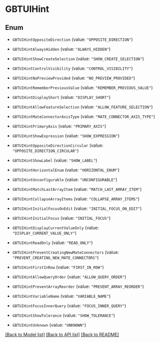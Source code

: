 # GBTUIHint

## Enum


* `GBTUIHintOppositeDirection` (value: `"OPPOSITE_DIRECTION"`)

* `GBTUIHintAlwaysHidden` (value: `"ALWAYS_HIDDEN"`)

* `GBTUIHintShowCreateSelection` (value: `"SHOW_CREATE_SELECTION"`)

* `GBTUIHintControlVisibility` (value: `"CONTROL_VISIBILITY"`)

* `GBTUIHintNoPreviewProvided` (value: `"NO_PREVIEW_PROVIDED"`)

* `GBTUIHintRememberPreviousValue` (value: `"REMEMBER_PREVIOUS_VALUE"`)

* `GBTUIHintDisplayShort` (value: `"DISPLAY_SHORT"`)

* `GBTUIHintAllowFeatureSelection` (value: `"ALLOW_FEATURE_SELECTION"`)

* `GBTUIHintMateConnectorAxisType` (value: `"MATE_CONNECTOR_AXIS_TYPE"`)

* `GBTUIHintPrimaryAxis` (value: `"PRIMARY_AXIS"`)

* `GBTUIHintShowExpression` (value: `"SHOW_EXPRESSION"`)

* `GBTUIHintOppositeDirectionCircular` (value: `"OPPOSITE_DIRECTION_CIRCULAR"`)

* `GBTUIHintShowLabel` (value: `"SHOW_LABEL"`)

* `GBTUIHintHorizontalEnum` (value: `"HORIZONTAL_ENUM"`)

* `GBTUIHintUnconfigurable` (value: `"UNCONFIGURABLE"`)

* `GBTUIHintMatchLastArrayItem` (value: `"MATCH_LAST_ARRAY_ITEM"`)

* `GBTUIHintCollapseArrayItems` (value: `"COLLAPSE_ARRAY_ITEMS"`)

* `GBTUIHintInitialFocusOnEdit` (value: `"INITIAL_FOCUS_ON_EDIT"`)

* `GBTUIHintInitialFocus` (value: `"INITIAL_FOCUS"`)

* `GBTUIHintDisplayCurrentValueOnly` (value: `"DISPLAY_CURRENT_VALUE_ONLY"`)

* `GBTUIHintReadOnly` (value: `"READ_ONLY"`)

* `GBTUIHintPreventCreatingNewMateConnectors` (value: `"PREVENT_CREATING_NEW_MATE_CONNECTORS"`)

* `GBTUIHintFirstInRow` (value: `"FIRST_IN_ROW"`)

* `GBTUIHintAllowQueryOrder` (value: `"ALLOW_QUERY_ORDER"`)

* `GBTUIHintPreventArrayReorder` (value: `"PREVENT_ARRAY_REORDER"`)

* `GBTUIHintVariableName` (value: `"VARIABLE_NAME"`)

* `GBTUIHintFocusInnerQuery` (value: `"FOCUS_INNER_QUERY"`)

* `GBTUIHintShowTolerance` (value: `"SHOW_TOLERANCE"`)

* `GBTUIHintUnknown` (value: `"UNKNOWN"`)


[[Back to Model list]](../README.md#documentation-for-models) [[Back to API list]](../README.md#documentation-for-api-endpoints) [[Back to README]](../README.md)


